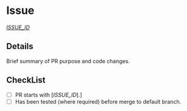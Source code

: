 # Issue

[_ISSUE_ID_](https://github.com/asos-craigmorten/opine-http-proxy/issues/_ISSUE_ID_)

## Details

Brief summary of PR purpose and code changes.

## CheckList

- [ ] PR starts with [_ISSUE_ID_].]
- [ ] Has been tested (where required) before merge to default branch.
